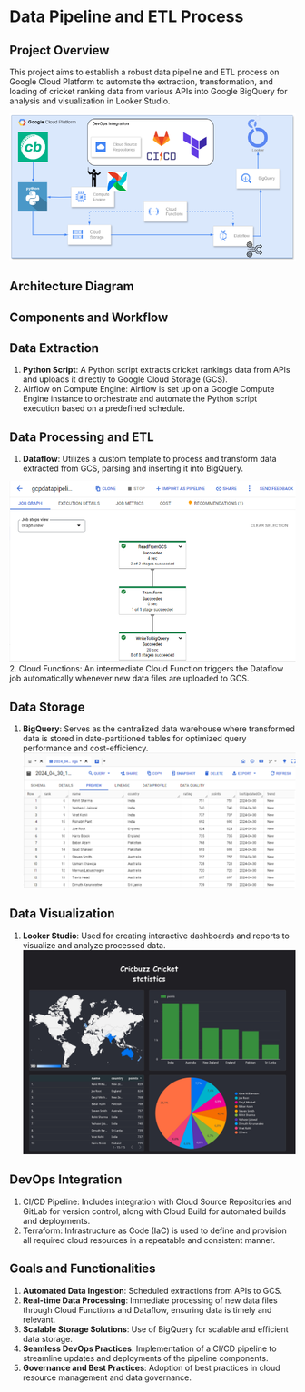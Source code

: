 # Data Pipeline and ETL Process

## Project Overview

This project aims to establish a robust data pipeline and ETL process on Google Cloud Platform to automate the extraction, transformation, and loading of cricket ranking data from various APIs into Google BigQuery for analysis and visualization in Looker Studio.

![maquete_projet](docs/maquete_projet.PNG)

## Architecture Diagram

## Components and Workflow

## Data Extraction

1. **Python Script**: A Python script extracts cricket rankings data from APIs and uploads it directly to Google Cloud Storage (GCS).
2. Airflow on Compute Engine: Airflow is set up on a Google Compute Engine instance to orchestrate and automate the Python script execution based on a predefined schedule.

## Data Processing and ETL

1. **Dataflow**: Utilizes a custom template to process and transform data extracted from GCS, parsing and inserting it into BigQuery.

![maquete_projet](docs/Dataflow.PNG)
2. Cloud Functions: An intermediate Cloud Function triggers the Dataflow job automatically whenever new data files are uploaded to GCS.

## Data Storage

1. **BigQuery**: Serves as the centralized data warehouse where transformed data is stored in date-partitioned tables for optimized query performance and cost-efficiency.
![maquete_projet](docs/Bigquery.PNG)

## Data Visualization

1. **Looker Studio**: Used for creating interactive dashboards and reports to visualize and analyze processed data.
![maquete_projet](docs/looker_dashboard.jpg)

## DevOps Integration

1. CI/CD Pipeline: Includes integration with Cloud Source Repositories and GitLab for version control, along with Cloud Build for automated builds and deployments.
2. Terraform: Infrastructure as Code (IaC) is used to define and provision all required cloud resources in a repeatable and consistent manner.

## Goals and Functionalities

1. **Automated Data Ingestion**: Scheduled extractions from APIs to GCS.
2. **Real-time Data Processing**: Immediate processing of new data files through Cloud Functions and Dataflow, ensuring data is timely and relevant.
3. **Scalable Storage Solutions**: Use of BigQuery for scalable and efficient data storage.
4. **Seamless DevOps Practices**: Implementation of a CI/CD pipeline to streamline updates and deployments of the pipeline components.
5. **Governance and Best Practices**: Adoption of best practices in cloud resource management and data governance.

